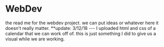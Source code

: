 # WebDev
the read me for the webdev project. we can put ideas or whatever here it doesn't really matter.
**update: 3/12/18 --- I uploaded html and css of a calendar that we can work off of. this is just something I did to give us a visual while we are working.
